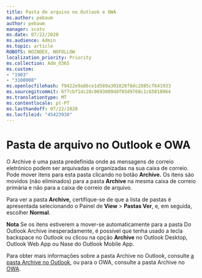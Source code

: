 ```yaml
---
title: Pasta de arquivo no Outlook e OWA
ms.author: pebaum
author: pebaum
manager: scotv
ms.date: 07/22/2020
ms.audience: Admin
ms.topic: article
ROBOTS: NOINDEX, NOFOLLOW
localization_priority: Priority
ms.collection: Adm_O365
ms.custom:
- "1903"
- "3100008"
ms.openlocfilehash: f9422e9a86ce1d589a301828f8dc2885cf641933
ms.sourcegitcommit: 6f7cbf1dc28c0693009ddf03d9768c1c65018964
ms.translationtype: MT
ms.contentlocale: pt-PT
ms.lasthandoff: 07/22/2020
ms.locfileid: "45423938"
---
```

# <a name="archive-folder-in-outlook-and-owa"></a>Pasta de arquivo no Outlook e OWA

O Archive é uma pasta predefinida onde as mensagens de correio eletrónico podem ser arquivadas e organizadas na sua caixa de correio. Pode mover itens para esta pasta clicando no botão **Archive.** Os itens são movidos (não eliminados) para a pasta **Archive** na mesma caixa de correio primária e não para a caixa de correio de arquivo.

Para ver a pasta **Archive,** certifique-se de que a lista de pastas é apresentada selecionando o Painel de **View**  >  **Pastas Ver**, e, em seguida, escolher **Normal**.

**Nota** Se os itens estiverem a mover-se automaticamente para a pasta Do Outlook Archive inesperadamente, é possível que tenha usado a tecla backspace no Outlook ou clicou na opção **Archive** no Outlook Desktop, Outlook Web App ou Nase do Outlook Mobile App.

Para obter mais informações sobre a pasta Archive no Outlook, consulte [a pasta Archive no Outlook](https://support.office.com/article/archive-in-outlook-for-windows-25f75777-3cdc-4c77-9783-5929c7b47028), ou para o OWA, consulte a pasta Archive no [OWA](https://support.office.com/article/organize-your-inbox-with-archive-sweep-and-other-tools-in-outlook-on-the-web-49b26f63-6399-4b4a-a580-14b9b1efe96d?ui=en-US&rs=en-US&ad=US).